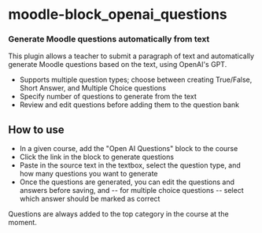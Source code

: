 # moodle-block_openai_questions
### Generate Moodle questions automatically from text

This plugin allows a teacher to submit a paragraph of text and automatically generate Moodle questions based on the text, using OpenAI's GPT.

- Supports multiple question types; choose between creating True/False, Short Answer, and Multiple Choice questions
- Specify number of questions to generate from the text
- Review and edit questions before adding them to the question bank

## How to use

- In a given course, add the "Open AI Questions" block to the course
- Click the link in the block to generate questions
- Paste in the source text in the textbox, select the question type, and how many questions you want to generate
- Once the questions are generated, you can edit the questions and answers before saving, and -- for multiple choice questions -- select which answer should be marked as correct

Questions are always added to the top category in the course at the moment.

